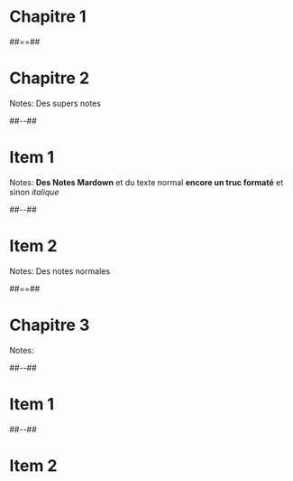 
# Chapitre 1

##==##

# Chapitre 2

Notes:
Des supers notes

##--##

# Item 1

Notes:
**Des Notes Mardown** et du texte normal
__encore un truc formaté__ et sinon *italique*

##--##

# Item 2

Notes:
Des notes normales

##==##

# Chapitre 3

Notes:

##--##

# Item 1

##--##

# Item 2